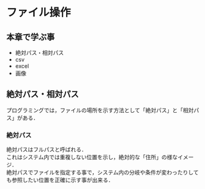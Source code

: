 # ファイル操作
## 本章で学ぶ事
- 絶対パス・相対パス
- csv
- excel
- 画像

## 絶対パス・相対パス
プログラミングでは，ファイルの場所を示す方法として「絶対パス」と「相対パス」がある．

### 絶対パス
絶対パスはフルパスと呼ばれる．  
これはシステム内では重複しない位置を示し，絶対的な「住所」の様なイメージ．  
絶対パスでファイルを指定する事で，システム内の分岐や条件が変わったりしても参照したい位置を正確に示す事が出来る．  
